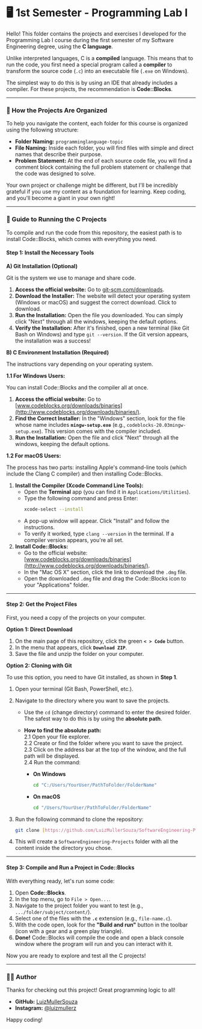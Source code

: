 # 🖥️ 1st Semester - Programming Lab I

Hello! This folder contains the projects and exercises I developed for the Programming Lab I course during the first semester of my Software Engineering degree, using the **C language**.

Unlike interpreted languages, C is a **compiled** language. This means that to run the code, you first need a special program called a **compiler** to transform the source code (`.c`) into an executable file (`.exe` on Windows).

The simplest way to do this is by using an IDE that already includes a compiler. For these projects, the recommendation is **Code::Blocks**.

---

### 📂 How the Projects Are Organized

To help you navigate the content, each folder for this course is organized using the following structure:

* **Folder Naming:** `programminglanguage-topic`
* **File Naming:** Inside each folder, you will find files with simple and direct names that describe their purpose.
* **Problem Statement:** At the end of each source code file, you will find a comment block containing the full problem statement or challenge that the code was designed to solve.

Your own project or challenge might be different, but I'll be incredibly grateful if you use my content as a foundation for learning. Keep coding, and you'll become a giant in your own right!

---

### 🚀 Guide to Running the C Projects

To compile and run the code from this repository, the easiest path is to install Code::Blocks, which comes with everything you need.

#### Step 1: Install the Necessary Tools

**A) Git Installation (Optional)**

Git is the system we use to manage and share code.
1.  **Access the official website:** Go to [git-scm.com/downloads](https://git-scm.com/downloads).
2.  **Download the Installer:** The website will detect your operating system (Windows or macOS) and suggest the correct download. Click to download.
3.  **Run the Installation:** Open the file you downloaded. You can simply click "Next" through all the windows, keeping the default options.
4.  **Verify the Installation:** After it's finished, open a new terminal (like Git Bash on Windows) and type `git --version`. If the Git version appears, the installation was a success!

**B) C Environment Installation (Required)**

The instructions vary depending on your operating system.

**1.1 For Windows Users:**

You can install Code::Blocks and the compiler all at once.
1.  **Access the official website:** Go to [www.codeblocks.org/downloads/binaries](http://www.codeblocks.org/downloads/binaries/).
2.  **Find the Correct Installer:** In the "Windows" section, look for the file whose name includes **`mingw-setup.exe`** (e.g., `codeblocks-20.03mingw-setup.exe`). This version comes with the compiler included.
3.  **Run the Installation:** Open the file and click "Next" through all the windows, keeping the default options.

**1.2 For macOS Users:**

The process has two parts: installing Apple's command-line tools (which include the Clang C compiler) and then installing Code::Blocks.
1.  **Install the Compiler (Xcode Command Line Tools):**
    * Open the **Terminal** app (you can find it in `Applications/Utilities`).
    * Type the following command and press Enter:
      ```bash
      xcode-select --install
      ```
    * A pop-up window will appear. Click "Install" and follow the instructions.
    * To verify it worked, type `clang --version` in the terminal. If a compiler version appears, you're all set.
2.  **Install Code::Blocks:**
    * Go to the official website: [www.codeblocks.org/downloads/binaries](http://www.codeblocks.org/downloads/binaries/).
    * In the "Mac OS X" section, click the link to download the `.dmg` file.
    * Open the downloaded `.dmg` file and drag the Code::Blocks icon to your "Applications" folder.

---

#### Step 2: Get the Project Files

First, you need a copy of the projects on your computer.

**Option 1: Direct Download**

1.  On the main page of this repository, click the green **`< > Code`** button.
2.  In the menu that appears, click **`Download ZIP`**.
3.  Save the file and unzip the folder on your computer.

**Option 2: Cloning with Git**

To use this option, you need to have Git installed, as shown in **Step 1**.
1.  Open your terminal (Git Bash, PowerShell, etc.).
2.  Navigate to the directory where you want to save the projects.
    * Use the `cd` (change directory) command to enter the desired folder. The safest way to do this is by using the **absolute path**.

    * **How to find the absolute path:** <br>
        2.1  Open your file explorer. <br>
        2.2  Create or find the folder where you want to save the project. <br>
        2.3  Click on the address bar at the top of the window, and the full path will be displayed. <br>
        2.4  Run the command: <br>

        * **On Windows**
            ```bash
            cd "C:/Users/YourUser/PathToFolder/FolderName"
            ```
        * **On macOS**
            ```bash
            cd "/Users/YourUser/PathToFolder/FolderName"
            ```

3.  Run the following command to clone the repository:
    ```bash
    git clone [https://github.com/LuizMullerSouza/SoftwareEngineering-Projects.git](https://github.com/LuizMullerSouza/SoftwareEngineering-Projects.git)
    ```
4.  This will create a `SoftwareEngineering-Projects` folder with all the content inside the directory you chose.

---

#### Step 3: Compile and Run a Project in Code::Blocks

With everything ready, let's run some code:
1.  Open **Code::Blocks**.
2.  In the top menu, go to `File > Open...`.
3.  Navigate to the project folder you want to test (e.g., `.../folder/subject/content/`).
4.  Select one of the files with the **`.c`** extension (e.g., `file-name.c`).
5.  With the code open, look for the **"Build and run"** button in the toolbar (icon with a gear and a green play triangle).
6.  **Done!** Code::Blocks will compile the code and open a black console window where the program will run and you can interact with it.

Now you are ready to explore and test all the C projects!

---

### 👨‍💻 Author

Thanks for checking out this project! Great programming logic to all!

* **GitHub:** [LuizMullerSouza](https://github.com/LuizMullerSouza)
* **Instagram:** [@luizmullerz](https://www.instagram.com/luizmullerz/)

Happy coding!